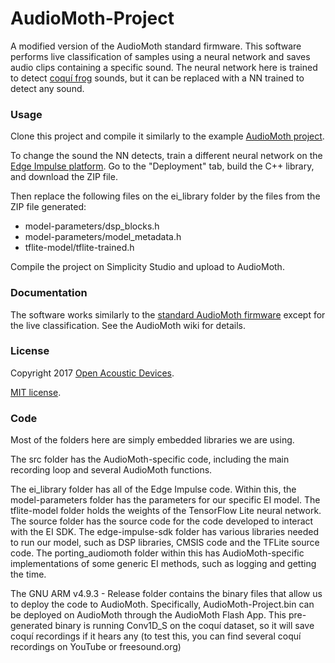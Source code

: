 # AudioMoth-Project #
A modified version of the AudioMoth standard firmware. This software performs live classification of samples using a neural network and saves audio clips containing a specific sound. The neural network here is trained to detect [coquí frog](https://freesound.org/people/tombenedict/sounds/397998/) sounds, but it can be replaced with a NN trained to detect any sound.

### Usage ###
Clone this project and compile it similarly to the example [AudioMoth project](https://github.com/OpenAcousticDevices/AudioMoth-Project). 

To change the sound the NN detects, train a different neural network on the [Edge Impulse platform](https://edgeimpulse.com/). Go to the "Deployment" tab, build the C++ library, and download the ZIP file. 

Then replace the following files on the ei_library folder by the files from the ZIP file generated:
- model-parameters/dsp_blocks.h
- model-parameters/model_metadata.h
- tflite-model/tflite-trained.h

Compile the project on Simplicity Studio and upload to AudioMoth.

### Documentation ###

The software works similarly to the [standard AudioMoth firmware](https://github.com/OpenAcousticDevices/AudioMoth-Firmware-Basic/) except for the live classification. See the AudioMoth wiki for details.

### License ###

Copyright 2017 [Open Acoustic Devices](http://www.openacousticdevices.info/).

[MIT license](http://www.openacousticdevices.info/license).


### Code ###
Most of the folders here are simply embedded libraries we are using.

The src folder has the AudioMoth-specific code, including the main recording loop and several AudioMoth functions.

The ei_library folder has all of the Edge Impulse code. Within this, the model-parameters folder has the parameters for our specific EI model. The tflite-model folder holds the weights of the TensorFlow Lite neural network. The source folder has the source code for the code developed to interact with the EI SDK. The edge-impulse-sdk folder has various libraries needed to run our model, such as DSP libraries, CMSIS code and the TFLite source code. The porting_audiomoth folder within this has AudioMoth-specific implementations of some generic EI methods, such as logging and getting the time. 

The GNU ARM v4.9.3 - Release folder contains the binary files that allow us to deploy the code to AudioMoth. Specifically, AudioMoth-Project.bin can be deployed on AudioMoth through the AudioMoth Flash App. This pre-generated binary is running Conv1D_S on the coquí dataset, so it will save coquí recordings if it hears any (to test this, you can find several coquí recordings on YouTube or freesound.org)